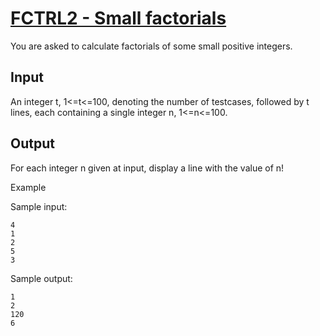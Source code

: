 # [FCTRL2 - Small factorials](http://www.spoj.com/problems/FCTRL2/)

You are asked to calculate factorials of some small positive integers.

## Input

An integer t, 1<=t<=100, denoting the number of testcases, followed by t lines, each containing a single integer n, 1<=n<=100.

## Output

For each integer n given at input, display a line with the value of n!

Example

Sample input:

```
4
1
2
5
3
```

Sample output:

```
1
2
120
6
```
